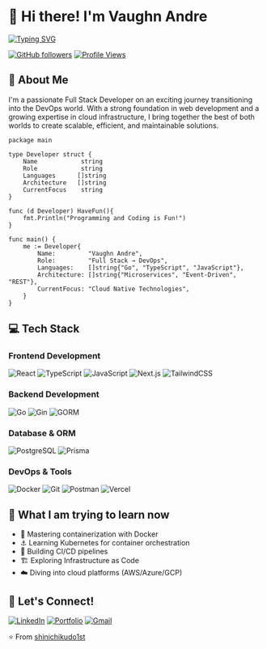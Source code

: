 # 👋 Hi there! I'm Vaughn Andre

[![Typing SVG](https://readme-typing-svg.herokuapp.com?font=Fira+Code&pause=1000&width=435&lines=Full+Stack+Developer;DevOps+Enthusiast;Always+learning+new+things)](https://git.io/typing-svg)

[![GitHub followers](https://img.shields.io/github/followers/shinichikudo1st?label=Follow&style=social)](https://github.com/shinichikudo1st)
[![Profile Views](https://komarev.com/ghpvc/?username=shinichikudo1st&color=blue)](https://github.com/shinichikudo1st)

## 🚀 About Me
I'm a passionate Full Stack Developer on an exciting journey transitioning into the DevOps world. With a strong foundation in web development and a growing expertise in cloud infrastructure, I bring together the best of both worlds to create scalable, efficient, and maintainable solutions.

```golang
package main

type Developer struct {
    Name            string
    Role            string
    Languages      []string
    Architecture   []string
    CurrentFocus    string
}

func (d Developer) HaveFun(){
    fmt.Println("Programming and Coding is Fun!")
}

func main() {
    me := Developer{
        Name:         "Vaughn Andre",
        Role:         "Full Stack → DevOps",
        Languages:    []string{"Go", "TypeScript", "JavaScript"},
        Architecture: []string{"Microservices", "Event-Driven", "REST"},
        CurrentFocus: "Cloud Native Technologies",
    }
}
```

## 💻 Tech Stack

### Frontend Development
![React](https://img.shields.io/badge/React-20232A?style=for-the-badge&logo=react&logoColor=61DAFB)
![TypeScript](https://img.shields.io/badge/TypeScript-007ACC?style=for-the-badge&logo=typescript&logoColor=white)
![JavaScript](https://img.shields.io/badge/JavaScript-F7DF1E?style=for-the-badge&logo=javascript&logoColor=black)
![Next.js](https://img.shields.io/badge/Next.js-000000?style=for-the-badge&logo=next.js&logoColor=white)
![TailwindCSS](https://img.shields.io/badge/Tailwind_CSS-38B2AC?style=for-the-badge&logo=tailwind-css&logoColor=white)

### Backend Development
![Go](https://img.shields.io/badge/Go-00ADD8?style=for-the-badge&logo=go&logoColor=white)
![Gin](https://img.shields.io/badge/Gin-00ADD8?style=for-the-badge&logo=go&logoColor=white)
![GORM](https://img.shields.io/badge/GORM-00ADD8?style=for-the-badge&logo=go&logoColor=white)

### Database & ORM
![PostgreSQL](https://img.shields.io/badge/PostgreSQL-316192?style=for-the-badge&logo=postgresql&logoColor=white)
![Prisma](https://img.shields.io/badge/Prisma-2D3748?style=for-the-badge&logo=prisma&logoColor=white)

### DevOps & Tools
![Docker](https://img.shields.io/badge/Docker-2496ED?style=for-the-badge&logo=docker&logoColor=white)
![Git](https://img.shields.io/badge/Git-F05032?style=for-the-badge&logo=git&logoColor=white)
![Postman](https://img.shields.io/badge/Postman-FF6C37?style=for-the-badge&logo=postman&logoColor=white)
![Vercel](https://img.shields.io/badge/Vercel-000000?style=for-the-badge&logo=vercel&logoColor=white)

## 🌱 What I am trying to learn now
- 🐳 Mastering containerization with Docker
- ⚓ Learning Kubernetes for container orchestration
- 🔄 Building CI/CD pipelines
- 🏗️ Exploring Infrastructure as Code
- ☁️ Diving into cloud platforms (AWS/Azure/GCP)

## 🤝 Let's Connect!
[![LinkedIn](https://img.shields.io/badge/LinkedIn-0077B5?style=for-the-badge&logo=linkedin&logoColor=white)](https://www.linkedin.com/in/vaughnandrecamangyan)
[![Portfolio](https://img.shields.io/badge/Portfolio-000000?style=for-the-badge&logo=About.me&logoColor=white)](Your-Portfolio-URL)
[![Gmail](https://img.shields.io/badge/Gmail-D14836?style=for-the-badge&logo=gmail&logoColor=white)](mailto:vaughnandre.pablo@gmail.com)

⭐️ From [shinichikudo1st](https://github.com/shinichikudo1st)

